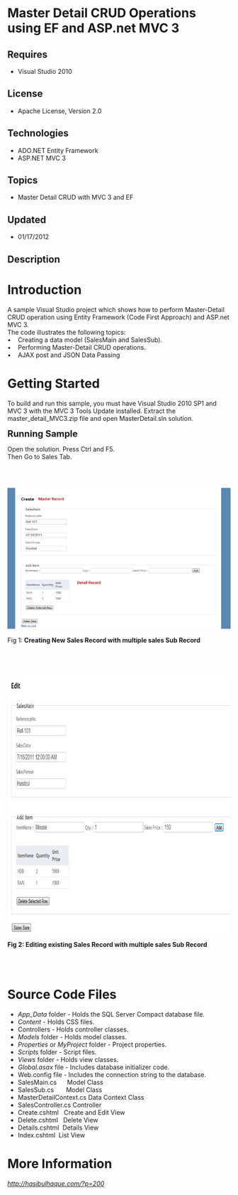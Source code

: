 # Master Detail CRUD Operations using EF and ASP.net MVC 3
## Requires
- Visual Studio 2010
## License
- Apache License, Version 2.0
## Technologies
- ADO.NET Entity Framework
- ASP.NET MVC 3
## Topics
- Master Detail CRUD with MVC 3 and EF
## Updated
- 01/17/2012
## Description

<h1>Introduction</h1>
<p>A sample Visual Studio project which shows how to perform Master-Detail CRUD operation using Entity Framework (Code First Approach) and ASP.net MVC 3.<br>
The code illustrates the following topics:<br>
&bull;&nbsp;&nbsp;&nbsp; Creating a data model (SalesMain and SalesSub). <br>
&bull;&nbsp;&nbsp;&nbsp; Performing Master-Detail CRUD operations. <br>
&bull;&nbsp;&nbsp;&nbsp; AJAX post and JSON Data Passing</p>
<h1><span>Getting Started <br>
</span></h1>
<p>To build and run this sample, you must have Visual Studio 2010 SP1 and MVC 3 with the MVC 3 Tools Update installed. Extract the master_detail_MVC3.zip file and open MasterDetail.sln solution.</p>
<p><span style="font-size:20px; font-weight:bold">Running Sample<br>
</span></p>
<p>Open the solution. Press Ctrl and F5. <br>
Then Go to Sales Tab.</p>
<p><br>
<strong>&nbsp;</strong></p>
<p><img src="25350-save.jpg" alt=""></p>
<p>Fig 1: <strong>Creating New Sales Record with multiple sales Sub Record</strong></p>
<p>&nbsp;</p>
<p>&nbsp;</p>
<p><img src="25351-edit.jpg" alt="" width="836" height="575"></p>
<p><strong>Fig 2: Editing existing Sales Record with multiple sales Sub Record</strong><em><br>
&nbsp;</em></p>
<p>&nbsp;</p>
<h1><span>Source Code Files</span></h1>
<ul>
<li><em>App_Data</em> folder - Holds the SQL Server&nbsp;Compact database file. </li><li><em>Content</em> - Holds CSS files. </li><li>Controllers - Holds controller classes. </li><li><em>Models</em> folder - Holds model classes. </li><li><em>Properties</em> or <em>MyProject</em> folder - Project properties. </li><li><em>Scripts</em> folder - Script files. </li><li><em>Views</em>&nbsp;folder - Holds view classes. </li><li><em>Global.asax</em> file - Includes database initializer code. </li><li>Web.config file -&nbsp;Includes the connection string to the database. </li><li>SalesMain.cs&nbsp;&nbsp;&nbsp;&nbsp;&nbsp; Model Class </li><li>SalesSub.cs&nbsp;&nbsp;&nbsp;&nbsp;&nbsp;&nbsp; Model Class </li><li>MasterDetailContext.cs Data Context Class </li><li>SalesController.cs Controller </li><li>Create.cshtml&nbsp;&nbsp; Create and Edit View </li><li>Delete.cshtml&nbsp;&nbsp; Delete View </li><li>Details.cshtml&nbsp; Details View </li><li>Index.cshtml&nbsp; List View </li></ul>
<h1>More Information</h1>
<p><em><a title="http://hasibulhaque.com/?p=200" href="http://hasibulhaque.com/?p=200">http://hasibulhaque.com/?p=200</a></em></p>
